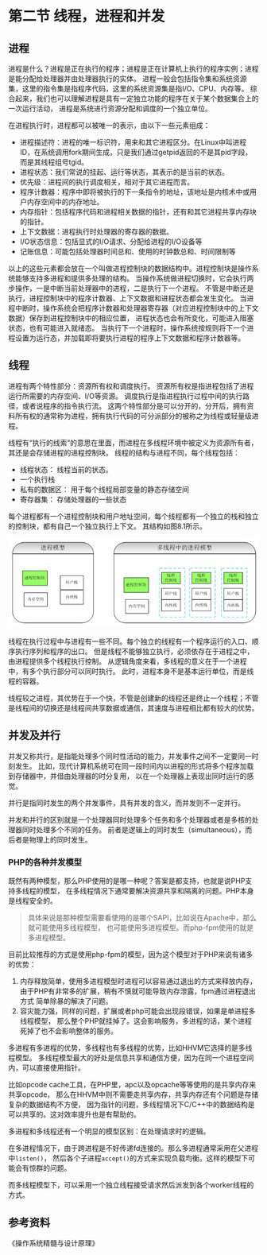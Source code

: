 # 第二节 线程，进程和并发

## 进程
进程是什么？进程是正在执行的程序；进程是正在计算机上执行的程序实例；进程是能分配给处理器并由处理器执行的实体。
进程一般会包括指令集和系统资源集，这里的指令集是指程序代码，这里的系统资源集是指I/O、CPU、内存等。
综合起来，我们也可以理解进程是具有一定独立功能的程序在关于某个数据集合上的一次运行活动，
进程是系统进行资源分配和调度的一个独立单位。

在进程执行时，进程都可以被唯一的表示，由以下一些元素组成：

* 进程描述符：进程的唯一标识符，用来和其它进程区分。在Linux中叫进程ID，在系统调用fork期间生成，只是我们通过getpid返回的不是其pid字段，而是其线程组号tgid。
* 进程状态：我们常说的挂起、运行等状态，其表示的是当前的状态。
* 优先级：进程间的执行调度相关，相对于其它进程而言。
* 程序计数器：程序中即将被执行的下一条指令的地址，该地址是内核术中或用户内存空间中的内存地址。
* 内存指针：包括程序代码和进程相关数据的指针，还有和其它进程共享内存块的指针。
* 上下文数据：进程执行时处理器的寄存器的数据。
* I/O状态信息：包括显式的I/O请求、分配给进程的I/O设备等
* 记账信息：可能包括处理器时间总和、使用的时钟数总和、时间限制等

以上的这些元素都会放在一个叫做进程控制块的数据结构中。进程控制块是操作系统能够支持多进程和提供多处理的结构。
当操作系统做进程切换时，它会执行两步操作，一是中断当前处理器中的进程，二是执行下一个进程。
不管是中断还是执行，进程控制块中的程序计数器、上下文数据和进程状态都会发生变化。
当进程中断时，操作系统会把程序计数器和处理器寄存器（对应进程控制块中的上下文数据）保存到进程控制块中的相应位置，
进程状态也会有所变化，可能进入阻塞状态，也有可能进入就绪态。
当执行下一个进程时，操作系统按规则将下一个进程设置为运行态，并加载即将要执行进程的程序上下文数据和程序计数器等。

## 线程
进程有两个特性部分：资源所有权和调度执行。
资源所有权是指进程包括了进程运行所需要的内存空间、I/O等资源。
调度执行是指进程执行过程中间的执行路径，或者说程序的指令执行流。
这两个特性部分是可以分开的，分开后，拥有资料所有权的通常称为进程，拥有执行代码的可分派部分的被称之为线程或轻量级进程。

线程有“执行的线索”的意思在里面，而进程在多线程环境中被定义为资源所有者，其还是会存储进程的进程控制块。
线程的结构与进程不同，每个线程包括：

* 线程状态： 线程当前的状态。
* 一个执行栈
* 私有的数据区： 用于每个线程局部变量的静态存储空间
* 寄存器集： 存储处理器的一些状态

每个进程都有一个进程控制块和用户地址空间，每个线程都有一个独立的栈和独立的控制块，都有自己一个独立执行上下文。
其结构如图8.1所示。

![图8.1 进程模型图](../images/chapt08/08-02-01-thread-model.jpg)

线程在执行过程中与进程有一些不同。每个独立的线程有一个程序运行的入口、顺序执行序列和程序的出口。
但是线程不能够独立执行，必须依存在于进程之中，由进程提供多个线程执行控制。
从逻辑角度来看，多线程的意义在于一个进程中，有多个执行部分可以同时执行。
此时，进程本身不是基本运行单位，而是线程的容器。

线程较之进程，其优势在于一个快，不管是创建新的线程还是终止一个线程；不管是线程间的切换还是线程间共享数据或通信，其速度与进程相比都有较大的优势。

## 并发及并行
并发又称共行，是指能处理多个同时性活动的能力，并发事件之间不一定要同一时刻发生。
比如，现代计算机系统可在同一段时间内以进程的形式将多个程序加载到存储器中，并借由处理器的时分复用，
以在一个处理器上表现出同时运行的感觉。

并行是指同时发生的两个并发事件，具有并发的含义，而并发则不一定并行。

并发和并行的区别就是一个处理器同时处理多个任务和多个处理器或者是多核的处理器同时处理多个不同的任务。
前者是逻辑上的同时发生（simultaneous），而后者是物理上的同时发生。

### PHP的各种并发模型

既然有两种模型，那么PHP使用的是哪一种呢？答案是都支持，也就是说PHP支持多线程的模型，
在多线程情况下通常要解决资源共享和隔离的问题。PHP本身是线程安全的。

>具体来说是那种模型需要看使用的是哪个SAPI，比如说在Apache中，那么就可能使用多线程模型，
>也可能使用多进程模型。而php-fpm使用的就是多进程模型。

目前比较推荐的方式是使用php-fpm的模型，因为这个模型对于PHP来说有诸多的优势：

1. 内存释放简单，使用多进程模型时进程可以容易通过退出的方式来释放内存，
   由于PHP有非常多的扩展，稍有不慎就可能导致内存泄露，fpm通过进程退出方式
   简单除暴的解决了问题。
2. 容灾能力强，同样的问题，扩展或者php可能会出现段错误，如果是单进程多线程模型，
   那么整个PHP就挂掉了。这会影响服务，多进程的话，某个进程死掉了也不会影响整体的服务。


多进程有多进程的优势，多线程也有多线程的优势，比如HHVM它选择的是多线程模型。
多线程模型最大的好处是信息共享和通信方便，因为在同一个进程空间内，可以直接使用指针。

比如opcode cache工具，在PHP里，apc以及opcache等等使用的是共享内存来共享opcode，
那么在HHVM中则不需要走共享内存，共享内存还有个问题是存储复杂的数据结构不方便，
因为指针的问题，多线程情况下C/C++中的数据结构是可以共享的。这对效率提升也是有帮助的。

多进程和多线程还有一个明显的模型区别：在处理请求时的逻辑。

在多进程情况下，由于跨进程是不好传递fd连接的。那么多进程通常采用在父进程中`listen()`，
然后各个子进程`accept()`的方式来实现负载均衡。这样的模型下可能会有惊群的问题。

而多线程模型下，可以采用一个独立线程接受请求然后派发到各个worker线程的方式。


## 参考资料
《操作系统精髓与设计原理》
